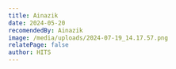 ```yaml
---
title: Ainazik
date: 2024-05-20
recomendedBy: Ainazik
image: /media/uploads/2024-07-19_14.17.57.png
relatePage: false
author: HITS
---
```

